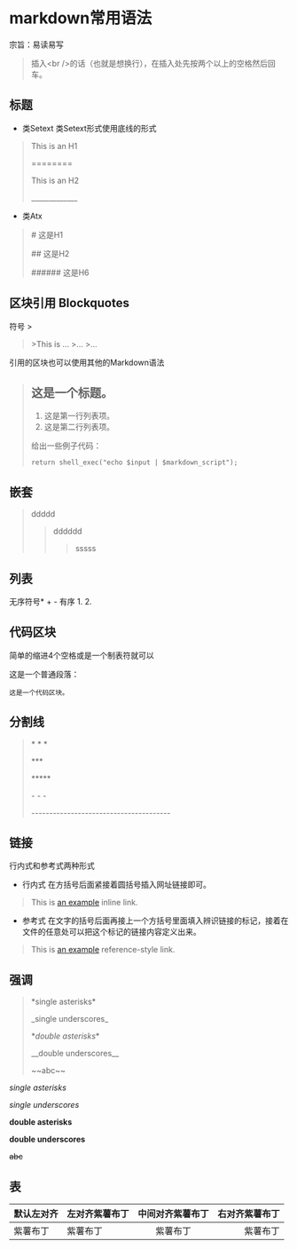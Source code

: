 # markdown常用语法

宗旨：易读易写

> 插入\<br />的话（也就是想换行），在插入处先按两个以上的空格然后回车。

## 标题

* 类Setext
类Setext形式使用底线的形式

> This is an H1
>
> ========
>
> This is an H2
>
> \_____________



* 类Atx

> \#  这是H1
>
>\## 这是H2
>
>\###### 这是H6

## 区块引用 Blockquotes

符号 >

> \>This is ...
> \>...
> \>...

引用的区块也可以使用其他的Markdown语法

> ## 这是一个标题。
>
> 1.   这是第一行列表项。
> 2.   这是第二行列表项。
>
> 给出一些例子代码：
>
>     return shell_exec("echo $input | $markdown_script");

## 嵌套
>ddddd
>>dddddd
>>>sssss

## 列表

无序符号* + -
有序 1. 2.

## 代码区块

简单的缩进4个空格或是一个制表符就可以

这是一个普通段落：

    这是一个代码区块。

## 分割线

>\* * *
>
>\***
>
>\*****
>
>\- - -
>
>\---------------------------------------

## 链接
行内式和参考式两种形式

* 行内式
在方括号后面紧接着圆括号插入网址链接即可。

> This is [an example](http://example.com/ "Title") inline link.

* 参考式
在文字的括号后面再接上一个方括号里面填入辨识链接的标记，接着在文件的任意处可以把这个标记的链接内容定义出来。

>This is [an example][id] reference-style link.

[id]: http://example.com/  "Optional Title Here"

## 强调

>\*single asterisks*
>
>\_single underscores_
>
>\**double asterisks**
>
>\_\_double underscores__
>
>\~\~abc\~\~

*single asterisks*

_single underscores_

**double asterisks**

__double underscores__

~~abc~~

## 表
|默认左对齐|左对齐紫薯布丁|中间对齐紫薯布丁|右对齐紫薯布丁|
|-|:-|:-:|-:|
|紫薯布丁|紫薯布丁|紫薯布丁|紫薯布丁|

